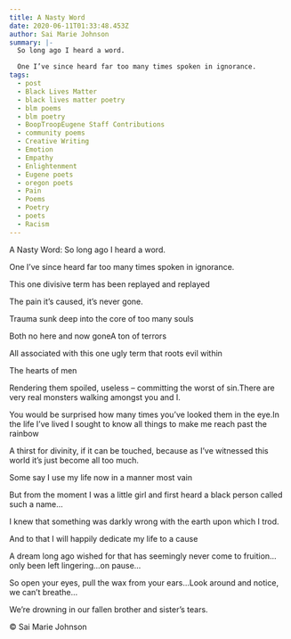 ```yaml
---
title: A Nasty Word
date: 2020-06-11T01:33:48.453Z
author: Sai Marie Johnson
summary: |-
  So long ago I heard a word.

  One I’ve since heard far too many times spoken in ignorance.
tags:
  - post
  - Black Lives Matter
  - black lives matter poetry
  - blm poems
  - blm poetry
  - BoopTroopEugene Staff Contributions
  - community poems
  - Creative Writing
  - Emotion
  - Empathy
  - Enlightenment
  - Eugene poets
  - oregon poets
  - Pain
  - Poems
  - Poetry
  - poets
  - Racism
---
```

A Nasty Word:
So long ago I heard a word.

One I’ve since heard far too many times spoken in ignorance.

This one divisive term has been replayed and replayed

The pain it’s caused, it’s never gone.

Trauma sunk deep into the core of too many souls

Both no here and now goneA ton of terrors 

All associated with this one ugly term that roots evil within

The hearts of men

Rendering them spoiled, useless – committing the worst of sin.There are very real monsters walking amongst you and I.

You would be surprised how many times you’ve looked them in the eye.In the life I’ve lived I sought to know all things to make me reach past the rainbow

A thirst for divinity, if it can be touched, because as I’ve witnessed this world it’s just become all too much.

Some say I use my life now in a manner most vain

But from the moment I was a little girl and first heard a black person called such a name…

I knew that something was darkly wrong with the earth upon which I trod. 

And to that I will happily dedicate my life to a cause

A dream long ago wished for that has seemingly never come to fruition…only been left lingering…on pause…

So open your eyes, pull the wax from your ears…Look around and notice, we can’t breathe…

We’re drowning in our fallen brother and sister’s tears.

© Sai Marie Johnson